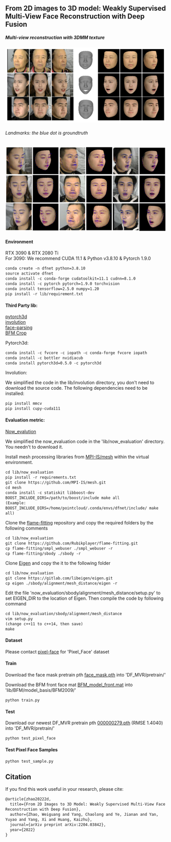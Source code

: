 ## From 2D images to 3D model: Weakly Supervised Multi-View Face Reconstruction with Deep Fusion
##### Multi-view reconstruction with 3DMM texture
![avatar](./doc/example.jpeg#pic_center)

###### Landmarks: the blue dot is groundtruth
![avatar](./doc/example_lm.jpeg#pic_center)


#### Environment
RTX 3090 & RTX 2080 Ti  <br>
For 3090: We recommend CUDA 11.1 & Python v3.8.10  & Pytorch 1.9.0 
    
    conda create -n dfnet python=3.8.10
    source activate dfnet
    conda install -c conda-forge cudatoolkit=11.1 cudnn=8.1.0
    conda install -c pytorch pytorch=1.9.0 torchvision
    conda install tensorflow=2.5.0 numpy=1.20
    pip install -r lib/requirement.txt
  
#### Third Party lib:  
[pytorch3d](https://github.com/facebookresearch/pytorch3d)  
[involution](https://github.com/d-li14/involution)  
[face-parsing](https://github.com/zllrunning/face-parsing.PyTorch)  
[BFM Crop](https://github.com/sicxu/Deep3DFaceRecon_pytorch)

Pytorch3d:

    conda install -c fvcore -c iopath -c conda-forge fvcore iopath
    conda install -c bottler nvidiacub
    conda install pytorch3d=0.5.0 -c pytorch3d

Involution:

We simplified the code in the lib/involution directory, you don't need to download the source code. The following dependencies need to be installed:
    
    pip install mmcv
    pip install cupy-cuda111
    



#### Evaluation metric:
[Now_evalution](https://github.com/soubhiksanyal/now_evaluation)
  
We simplified the now_evaluation code in the 'lib/now_evaluation' directory. You needn't to download it.
    
Install mesh processing libraries from [MPI-IS/mesh](https://github.com/MPI-IS/mesh) within the virtual environment.

    cd lib/now_evaluation
    pip install -r requirements.txt
    git clone https://github.com/MPI-IS/mesh.git
    cd mesh
    conda install -c statiskit libboost-dev
    BOOST_INCLUDE_DIRS=/path/to/boost/include make all
    (Example: BOOST_INCLUDE_DIRS=/home/pointcloud/.conda/envs/dfnet/include/ make all)
    
Clone the [flame-fitting](https://github.com/Rubikplayer/flame-fitting) repository and copy the required folders by the following comments

    cd lib/now_evaluation
    git clone https://github.com/Rubikplayer/flame-fitting.git
    cp flame-fitting/smpl_webuser ./smpl_webuser -r
    cp flame-fitting/sbody ./sbody -r
    
Clone [Eigen](http://eigen.tuxfamily.org/index.php?title=Main_Page) and copy the it to the following folder

    cd lib/now_evaluation
    git clone https://gitlab.com/libeigen/eigen.git
    cp eigen ./sbody/alignment/mesh_distance/eigen -r

Edit the file 'now_evaluation/sbody/alignment/mesh_distance/setup.py' to set EIGEN_DIR to the location of Eigen. Then compile the code by following command
    
    cd lib/now_evaluation/sbody/alignment/mesh_distance
    vim setup.py  
    (change c++11 to c++14, then save)
    make
    
    
#### Dataset
Please contact [pixel-face](https://github.com/zyg11/Pixel-Face) for 'Pixel_Face' dataset

#### Train
Download the face mask pretrain pth [face_mask.pth](https://drive.google.com/file/d/1wldpAhrPUVYy7JMtgt6aaYkMID_VsalI/view?usp=drive_link) into 'DF_MVR/pretrain/'


Download the BFM front face mat [BFM_model_front.mat](https://drive.google.com/file/d/1XJZVxpJLWQz5jSNJiFTjI6ZRkowMTGAp/view?usp=drive_link) into 'lib/BFM/model_basis/BFM2009/'

    python train.py

#### Test
Download our newest DF_MVR pretrain pth [000000279.pth](https://drive.google.com/file/d/1rA8V6-ZP8wLp531NuM2TF8PgbqdsaiT8/view?usp=drive_link) (RMSE 1.4040) into 'DF_MVR/pretrain/'
    
    python test_pixel_face

#### Test Pixel Face Samples

    python test_sample.py

## Citation
If you find this work useful in your research, please cite:
```
@article{zhao20222d,
  title={From 2D Images to 3D Model: Weakly Supervised Multi-View Face Reconstruction with Deep Fusion},
  author={Zhao, Weiguang and Yang, Chaolong and Ye, Jianan and Yan, Yuyao and Yang, Xi and Huang, Kaizhu},
  journal={arXiv preprint arXiv:2204.03842},
  year={2022}
}
```